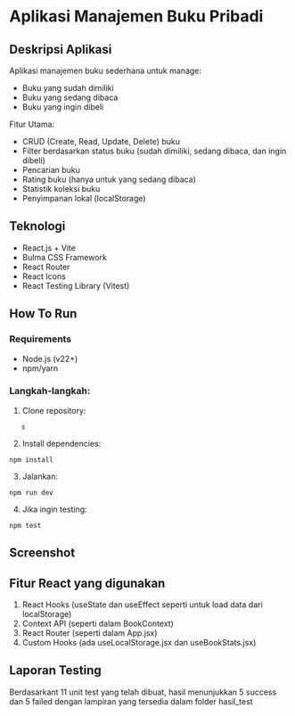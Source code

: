 # Aplikasi Manajemen Buku Pribadi

## Deskripsi Aplikasi

Aplikasi manajemen buku sederhana untuk manage:

- Buku yang sudah dimiliki
- Buku yang sedang dibaca
- Buku yang ingin dibeli

Fitur Utama:

- CRUD (Create, Read, Update, Delete) buku
- Filter berdasarkan status buku (sudah dimiliki, sedang dibaca, dan ingin dibeli)
- Pencarian buku
- Rating buku (hanya untuk yang sedang dibaca)
- Statistik koleksi buku
- Penyimpanan lokal (localStorage)

## Teknologi

- React.js + Vite
- Bulma CSS Framework
- React Router
- React Icons
- React Testing Library (Vitest)

## How To Run

### Requirements

- Node.js (v22+)
- npm/yarn

### Langkah-langkah:

1. Clone repository:

```
   s
```

2. Install dependencies:

```
npm install
```

3. Jalankan:

```
npm run dev
```

4. Jika ingin testing:

```
npm test
```

## Screenshot

## Fitur React yang digunakan

1. React Hooks (useState dan useEffect seperti untuk load data dari localStorage)
2. Context API (seperti dalam BookContext)
3. React Router (seperti dalam App.jsx)
4. Custom Hooks (ada useLocalStorage.jsx dan useBookStats.jsx)

## Laporan Testing

Berdasarkant 11 unit test yang telah dibuat, hasil menunjukkan 5 success dan 5 failed dengan lampiran yang tersedia dalam folder hasil_test

